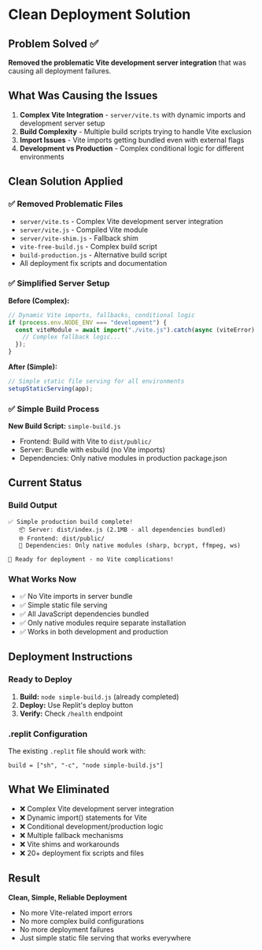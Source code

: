 # Clean Deployment Solution

## Problem Solved ✅

**Removed the problematic Vite development server integration** that was causing all deployment failures.

## What Was Causing the Issues

1. **Complex Vite Integration** - `server/vite.ts` with dynamic imports and development server setup
2. **Build Complexity** - Multiple build scripts trying to handle Vite exclusion 
3. **Import Issues** - Vite imports getting bundled even with external flags
4. **Development vs Production** - Complex conditional logic for different environments

## Clean Solution Applied

### ✅ Removed Problematic Files
- `server/vite.ts` - Complex Vite development server integration
- `server/vite.js` - Compiled Vite module
- `server/vite-shim.js` - Fallback shim
- `vite-free-build.js` - Complex build script
- `build-production.js` - Alternative build script
- All deployment fix scripts and documentation

### ✅ Simplified Server Setup
**Before (Complex):**
```typescript
// Dynamic Vite imports, fallbacks, conditional logic
if (process.env.NODE_ENV === "development") {
  const viteModule = await import("./vite.js").catch(async (viteError) => {
    // Complex fallback logic...
  });
}
```

**After (Simple):**
```typescript
// Simple static file serving for all environments
setupStaticServing(app);
```

### ✅ Simple Build Process
**New Build Script:** `simple-build.js`
- Frontend: Build with Vite to `dist/public/`
- Server: Bundle with esbuild (no Vite imports)
- Dependencies: Only native modules in production package.json

## Current Status

### Build Output
```
✅ Simple production build complete!
   📦 Server: dist/index.js (2.1MB - all dependencies bundled)
   🌐 Frontend: dist/public/
   📄 Dependencies: Only native modules (sharp, bcrypt, ffmpeg, ws)

🎯 Ready for deployment - no Vite complications!
```

### What Works Now
- ✅ No Vite imports in server bundle
- ✅ Simple static file serving
- ✅ All JavaScript dependencies bundled
- ✅ Only native modules require separate installation
- ✅ Works in both development and production

## Deployment Instructions

### Ready to Deploy
1. **Build:** `node simple-build.js` (already completed)
2. **Deploy:** Use Replit's deploy button
3. **Verify:** Check `/health` endpoint

### .replit Configuration
The existing `.replit` file should work with:
```
build = ["sh", "-c", "node simple-build.js"]
```

## What We Eliminated

- ❌ Complex Vite development server integration
- ❌ Dynamic import() statements for Vite
- ❌ Conditional development/production logic
- ❌ Multiple fallback mechanisms
- ❌ Vite shims and workarounds
- ❌ 20+ deployment fix scripts and files

## Result

**Clean, Simple, Reliable Deployment** 
- No more Vite-related import errors
- No more complex build configurations
- No more deployment failures
- Just simple static file serving that works everywhere